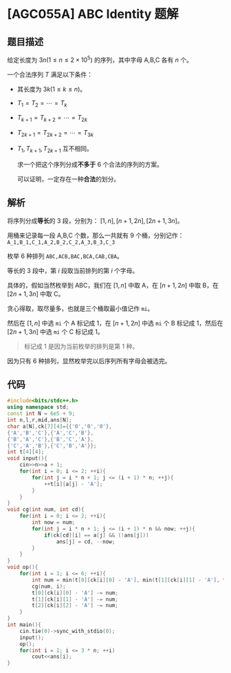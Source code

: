 # [AGC055A] ABC Identity 题解

## 题目描述

给定长度为 $3n (1 \le n \le 2 \times 10^5)$ 的序列，其中字母 A,B,C 各有 $n$ 个。

一个合法序列 $T$ 满足以下条件：

- 其长度为 $3k (1 \le k \le n)$。

- $T_1 = T_2 = \cdots = T_k$
- $T_{k + 1} = T_{k + 2} = \cdots = T_{2k}$
- $T_{2k + 1} = T_{2k + 2} = \cdots = T_{3k}$
- $T_1, T_{k + 1}, T_{2k + 1}$ 互不相同。
  
  求一个把这个序列分成**不多于** $6$ 个合法的序列的方案。
  
  可以证明，一定存在一种**合法**的划分。

## 解析

将序列分成**等长**的 3 段，分别为：
$[1,n],[n +1,2n],[2n+1,3n]$。

用桶来记录每一段 A,B,C 个数，那么一共就有 9 个桶，分别记作：`A_1,B_1,C_1,A_2,B_2,C_2,A_3,B_3,C_3`

枚举 6 种排列 $\texttt{ABC,ACB,BAC,BCA,CAB,CBA}$。

等长的 3 段中，第 $i$ 段取当前排列的第 $i$ 个字母。

具体的，假如当然枚举到 ABC，我们在 $[1,n]$ 中取 A，在 $[n + 1,2n]$ 中取 B，在 $[2n + 1,3n]$ 中取 C。

贪心得取，取尽量多，也就是三个桶取最小值记作  `mi`。

然后在 $[1,n]$ 中选 `mi` 个 A 标记成 1，在 $[n + 1,2n]$ 中选 `mi` 个 B 标记成 1，然后在 $[2n + 1,3n]$ 中选 `mi` 个 C 标记成 1。

>标记成 1 是因为当前枚举的排列是第 1 种。

因为只有 6 种排列，显然枚举完以后序列所有字母会被选完。


## 代码
```cpp
#include<bits/stdc++.h>
using namespace std;
const int N = 6e5 + 9;
int n,l,r,mid,ans[N];
char a[N],ck[7][4]={{'0','0','0'},
{'A','B','C'},{'A','C','B'},
{'B','A','C'},{'B','C','A'},
{'C','A','B'},{'C','B','A'}};
int t[4][4];
void input(){
	cin>>n>>a + 1;
	for(int i = 0; i <= 2; ++i){
		for(int j = i * n + 1; j <= (i + 1) * n; ++j){
			++t[i][a[j] - 'A']; 
		}
	}
}
void cg(int num, int cd){
	for(int i = 0; i <= 2; ++i){
		int now = num;
		for(int j = i * n + 1; j <= (i + 1) * n && now; ++j){
			if(ck[cd][i] == a[j] && (!ans[j]))
				ans[j] = cd, --now;
		}
	}
}
void op(){
	for(int i = 1; i <= 6; ++i){
		int num = min(t[0][ck[i][0] - 'A'], min(t[1][ck[i][1] - 'A'], t[2][ck[i][2] - 'A']));
		cg(num, i);
		t[0][ck[i][0] - 'A'] -= num;
		t[1][ck[i][1] - 'A'] -= num;
		t[2][ck[i][2] - 'A'] -= num;
	}
}
int main(){
	cin.tie(0)->sync_with_stdio(0);
	input();
	op();
	for(int i = 1; i <= 3 * n; ++i)
		cout<<ans[i];
}
```